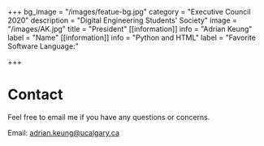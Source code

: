 +++
bg_image = "/images/featue-bg.jpg"
category = "Executive Council 2020"
description = "Digital Engineering Students' Society"
image = "/images/AK.jpg"
title = "President"
[[information]]
info = "Adrian Keung"
label = "Name"
[[information]]
info = "Python and HTML"
label = "Favorite Software Language:"

+++
# Contact

Feel free to email me if you have any questions or concerns.

Email: adrian.keung@ucalgary.ca